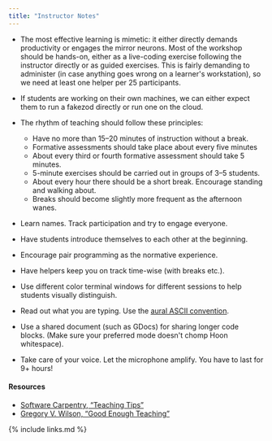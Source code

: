 ```yaml
---
title: "Instructor Notes"
---
```


- The most effective learning is mimetic: it either directly demands productivity or engages the mirror neurons. Most of the workshop should be hands-on, either as a live-coding exercise following the instructor directly or as guided exercises. This is fairly demanding to administer (in case anything goes wrong on a learner's workstation), so we need at least one helper per 25 participants.

- If students are working on their own machines, we can either expect them to run a fakezod directly or run one on the cloud.

- The rhythm of teaching should follow these principles:

    - Have no more than 15–20 minutes of instruction without a break.
    - Formative assessments should take place about every five minutes
    - About every third or fourth formative assessment should take 5 minutes.
    - 5-minute exercises should be carried out in groups of 3–5 students.
    - About every hour there should be a short break.  Encourage standing and walking about.
    - Breaks should become slightly more frequent as the afternoon wanes.

- Learn names.  Track participation and try to engage everyone.

- Have students introduce themselves to each other at the beginning.

- Encourage pair programming as the normative experience.

- Have helpers keep you on track time-wise (with breaks etc.).

- Use different color terminal windows for different sessions to help students visually distinguish.

- Read out what you are typing.  Use the [aural ASCII convention](https://web.archive.org/web/20200215032029/https://urbit.org/docs/tutorials/hoon/hoon-syntax/).

- Use a shared document (such as GDocs) for sharing longer code blocks.  (Make sure your preferred mode doesn't chomp Hoon whitespace).

- Take care of your voice.  Let the microphone amplify.  You have to last for 9+ hours!

#### Resources

- [Software Carpentry, “Teaching Tips”](https://software-carpentry.org/blog/2015/03/teaching-tips.html)
- [Gregory V. Wilson, “Good Enough Teaching”](https://third-bit.com/2021/01/18/good-enough-teaching/)

{% include links.md %}
